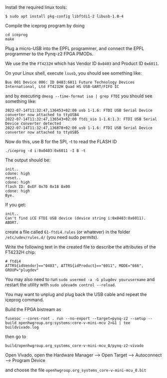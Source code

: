 Install the required linux tools:

```
$ sudo apt install pkg-config libftdi1-2 libusb-1.0-4
```

Compile the iceprog program by doing

```
cd iceprog
make
```

Plug a micro-USB into the EPFL programmer, and connect the EPFL programmer to the Pynq-z2 FPGA PMODs.

We use the the `FT4232H` which has Vendor ID `0x0403` and Product ID `0x6011`.

On your Linux shell, execute `lsusb`, you should see something like:

```
Bus 001 Device 006: ID 0403:6011 Future Technology Devices International, Ltd FT4232H Quad HS USB-UART/FIFO IC
```

and by executing `dmesg --time-format iso | grep FTDI` you should see something like:

```
2022-07-14T11:32:47,136453+02:00 usb 1-1.6: FTDI USB Serial Device converter now attached to ttyUSB4
2022-07-14T11:32:47,136543+02:00 ftdi_sio 1-1.6:1.3: FTDI USB Serial Device converter detected
2022-07-14T11:32:47,136878+02:00 usb 1-1.6: FTDI USB Serial Device converter now attached to ttyUSB5
```

Now do this, use B for the SPI, -t to read the FLASH ID

```
./iceprog -d i:0x0403:0x6011 -I B -t
```

The output should be:

```
init..
cdone: high
reset..
cdone: high
flash ID: 0xEF 0x70 0x18 0x00
cdone: high
Bye.
```

If you get:

```
init..
Can't find iCE FTDI USB device (device string i:0x0403:0x6011).
ABORT.
```

create a file called `61-ftdi4.rules` (or whatever) in the folder `/etc/udev/rules.d/` (you need sudo permits).

Write the following text in the created file to describe the attributes of the FT4232H chip:

```
# ftdi4
ATTRS{idVendor}=="0403", ATTRS{idProduct}=="6011", MODE="666", GROUP="plugdev"
```

You may also need to run `sudo usermod -a -G plugdev yourusername` and restart the utility with `sudo udevadm control --reload`.

You may want to unplug and plug back the USB cable and repeat the iceprog command.


Build the FPGA bistream as

```
fusesoc --cores-root . run --no-export --target=pynq-z2 --setup --build openhwgroup.org:systems:core-v-mini-mcu 2>&1 | tee buildvivado.log
```

then go to

```
build/openhwgroup.org_systems_core-v-mini-mcu_0/pynq-z2-vivado
```


Open Vivado, open the Hardware Manager --> Open Target --> Autoconnect --> Program Device

and choose the file `openhwgroup.org_systems_core-v-mini-mcu_0.bit`

